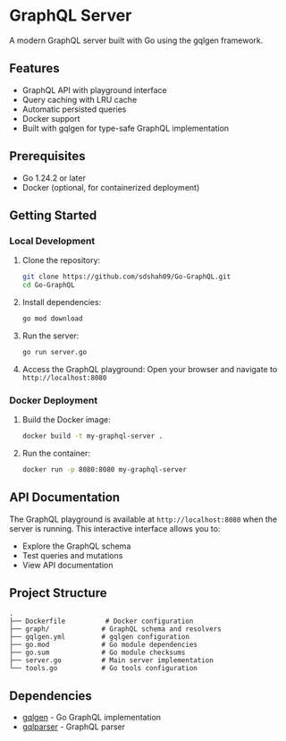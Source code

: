 # GraphQL Server

A modern GraphQL server built with Go using the gqlgen framework.

## Features

- GraphQL API with playground interface
- Query caching with LRU cache
- Automatic persisted queries
- Docker support
- Built with gqlgen for type-safe GraphQL implementation

## Prerequisites

- Go 1.24.2 or later
- Docker (optional, for containerized deployment)

## Getting Started

### Local Development

1. Clone the repository:
   ```bash
   git clone https://github.com/sdshah09/Go-GraphQL.git
   cd Go-GraphQL
   ```

2. Install dependencies:
   ```bash
   go mod download
   ```

3. Run the server:
   ```bash
   go run server.go
   ```

4. Access the GraphQL playground:
   Open your browser and navigate to `http://localhost:8080`

### Docker Deployment

1. Build the Docker image:
   ```bash
   docker build -t my-graphql-server .
   ```

2. Run the container:
   ```bash
   docker run -p 8080:8080 my-graphql-server
   ```

## API Documentation

The GraphQL playground is available at `http://localhost:8080` when the server is running. This interactive interface allows you to:

- Explore the GraphQL schema
- Test queries and mutations
- View API documentation

## Project Structure

```
.
├── Dockerfile          # Docker configuration
├── graph/             # GraphQL schema and resolvers
├── gqlgen.yml         # gqlgen configuration
├── go.mod             # Go module dependencies
├── go.sum             # Go module checksums
├── server.go          # Main server implementation
└── tools.go           # Go tools configuration
```

## Dependencies

- [gqlgen](https://github.com/99designs/gqlgen) - Go GraphQL implementation
- [gqlparser](https://github.com/vektah/gqlparser) - GraphQL parser

